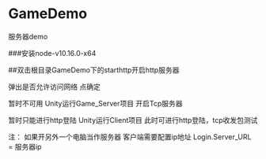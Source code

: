 # GameDemo
服务器demo



###安装node-v10.16.0-x64

##双击根目录GameDemo下的starthttp开启http服务器

弹出是否允许访问网络
点确定


暂时不可用
Unity运行Game_Server项目
开启Tcp服务器



暂时只能进行http登陆
Unity运行Client项目
此时可进行http登陆，tcp收发包测试



注：
如果开另外一个电脑当作服务器
客户端需要配置ip地址
Login.Server_URL = 服务器ip

